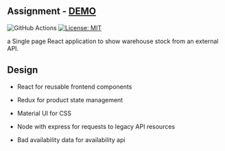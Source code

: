 ## Assignment - [DEMO](https://assignment-junior.herokuapp.com/)

![GitHub Actions](https://github.com/macwille/assignment/workflows/CI/CD-pipeline/badge.svg)
[![License: MIT](https://img.shields.io/badge/License-MIT-yellow.svg)](https://opensource.org/licenses/MIT)

a Single page React application to show warehouse stock from an external API.

## Design

* React for reusable frontend components

* Redux for product state management

* Material UI for CSS

* Node with express for requests to legacy API resources

* Bad availability data for availability api
